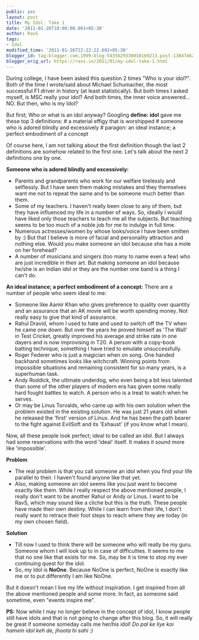 ```yaml
---
public: yes
layout: post
title: My Idol. Take 1
date: '2011-01-26T18:00:00.001+05:30'
author: RavS
tags:
- Idol
modified_time: '2011-01-26T22:22:22.691+05:30'
blogger_id: tag:blogger.com,1999:blog-5435629330016169213.post-1384746277410588750
blogger_orig_url: https://ravs.in/2011/01/my-idol-take-1.html
---
```


During college, I have been asked this question 2 times "Who is your idol?". Both of the time I wrote/said about Michael Schumacher, the most successful F1 driver in history (at least statistically). But both times I asked myself, is MSC really your idol? And both times, the inner voice answered... NO. But then, who is my Idol?

But first; Who or what is an idol anyway? Googling **define: idol** gave me these top 3 definitions:
\# a material effigy that is worshipped
\# someone who is adored blindly and excessively
\# paragon: an ideal instance; a perfect embodiment of a concept

Of course here, I am not talking about the first definition though the last 2 definitions are somehow related to the first one. Let's talk about the next 2 definitions one by one.

**Someone who is adored blindly and excessively:**

- Parents and grandparents who work for our welfare tirelessly and selflessly. But I have seen them making mistakes and they themselves want me not to repeat the same and to be someone much better than them.
- Some of my teachers. I haven't really been close to any of them, but they have influenced my life in a number of ways. So, ideally I would have liked only those teachers to teach me all the subjects. But teaching seems to be too much of a noble job for me to indulge in full time.
- Numerous actresses/women by whose looks/voice I have been smitten by :) But that I believe is more of facial and personality attraction and nothing else. Would you make someone an idol because she has a mole on her forehead?
- A number of musicians and singers (too many to name even a few) who are just incredible in their art. But making someone an idol because he/she is an Indian idol or they are the number one band is a thing I can't do.

**An ideal instance; a perfect embodiment of a concept:** There are a number of people who seem ideal to me:

- Someone like Aamir Khan who gives preference to quality over quantity and an assurance that an AK movie will be worth spending money. Not really easy to give that kind of assurance.
- Rahul Dravid, whom I used to hate and used to switch off the TV when he came one down. But over the years he proved himself as 'The Wall' in Test Cricket, greatly improved his average and strike rate in one dayers and is now improvising in T20. A person with a copy-book batting technique, something I have tried to emulate unsuccessfully.
- Roger Federer who is just a magician when on song. One handed backhand sometimes looks like witchcraft. Winning points from impossible situations and remaining consistent for so many years, is a superhuman task.
- Andy Roddick, the ultimate underdog, who even being a bit less talented than some of the other players of modern era has given some really hard fought battles to watch. A person who is a treat to watch when he serves.
- Or may be Linus Torvalds, who came up with his own solution when the problem existed in the existing solution. He was just 21 years old when he released the 'first' version of Linux. And he has been the path bearer to the fight against EvilSoft and its 'Exhaust' (if you know what I mean).

Now, all these people look perfect; ideal to be called an idol. But I always had some reservations with the word 'ideal' itself. It makes it sound more like 'impossible'.

**Problem**

- The real problem is that you call someone an idol when you find your life parallel to their. I haven't found anyone like that yet.
- Also, making someone an idol seems like you just want to become exactly like them. While I really respect the above mentioned people, I really don't want to be another Rahul or Andy or Linus. I want to be RavS, which may sound like a cliche but this is the truth. These people have made their own destiny. While I can learn from their life, I don't really want to retrace their foot steps to reach where they are today (in my own chosen field).

**Solution**

- Till now I used to think there will be someone who will really be my guru. Someone whom I will look up to in case of difficulties. It seems to me that no one like that exists for me. So, may be it is time to stop my ever continuing quest for the idol.
- So, my Idol is **NoOne**. Because NoOne is perfect, NoOne is exactly like me or to put differently I am like NoOne.

But it doesn't mean I live my life without inspiration. I get inspired from all the above mentioned people and some more. In fact, as someone said sometime, even "events inspire me".

**PS:** Now while I may no longer believe in the concept of idol, I know people still have idols and that is not going to change after this blog. So, it will really be great if someone someday calls me her/his idol! _Do pal ke liye koi hamein idol keh de, jhoota hi sahi :)_
